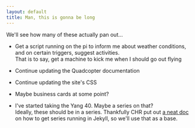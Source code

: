 ```yaml
---
layout: default
title: Man, this is gonna be long
---
```


We'll see how many of these actually pan out...

- Get a script running on the pi to inform me about weather conditions, and on certain triggers, suggest activities.  
    That is to say, get a machine to kick me when I should go out flying

- Continue updating the Quadcopter documentation
- Continue updating the site's CSS
- Maybe business cards at some point?
- I've started taking the Yang 40. Maybe a series on that?  
    Ideally, these should be in a series. Thankfully CHR put out [a neat doc](https://engineering.chrobinson.com/how-to/linking-a-series-of-jekyll-posts/) on how to get series running in Jekyll, so we'll use that as a base.